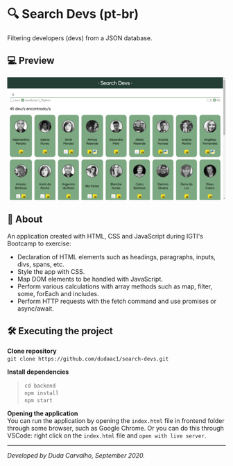 # 🔍 Search Devs (pt-br)
Filtering developers (devs) from a JSON database.

## 💻 Preview
<img src="./search-dev-preview.jpg" alt="search devs preview">

## 📖 About
An application created with HTML, CSS and JavaScript during IGTI's Bootcamp to exercise:
- Declaration of HTML elements such as headings, paragraphs, inputs, divs, spans, etc.
- Style the app with CSS.
- Map DOM elements to be handled with JavaScript.
- Perform various calculations with array methods such as map, filter, some, forEach and includes.
- Perform HTTP requests with the fetch command and use promises or async/await.

## 🛠 Executing the project
**Clone repository**<br>
`git clone https://github.com/dudaac1/search-devs.git`

**Install dependencies**
>`cd backend`<br>
`npm install`<br>
`npm start`

**Opening the application**<br>
You can run the application by opening the `index.html` file in frontend folder through some browser, such as Google Chrome.
Or you can do this through VSCode: right click on the `index.html` file and `open with live server`.

---
*Developed by Duda Carvalho, September 2020.*
